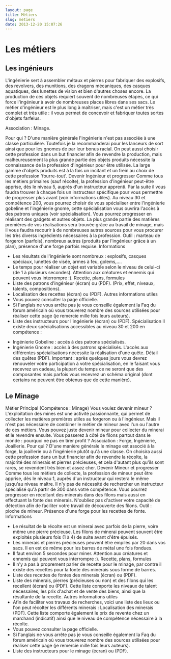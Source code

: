 ```yaml
---
layout: page
title: Métiers
slug: metiers
date: 2013-12-20 15:07:26
---
```


<h1 id="metiers">Les métiers</h1>

<h2 id="ingenieur">Les ingénieurs</h2>

L'ingénierie sert à assembler métaux et pierres pour fabriquer des explosifs, des revolvers, des munitions, des dragons mécaniques, des casques aquatiques, des lunettes de vision et bien d'autres choses encore. La production de ces objets requiert souvent de nombreuses étapes, ce qui force l'ingénieur à avoir de nombreuses places libres dans ses sacs. Le métier d'ingénieur est le plus long à maîtriser, mais c'est un métier très complet et très utile : il vous permet de concevoir et fabriquer toutes sortes d'objets farfelus.

Association : Minage.

Pour qui ?
D'une manière générale l'ingénierie n'est pas associée à une classe particulière. Toutefois je la recommanderai pour les lanceurs de sort ainsi que pour les gnomes de par leur bonus racial.
On peut aussi choisir cette profession dans un but financier afin de revendre la production, mais malheureusement la plus grande partie des objets produits nécessite la connaissance de la profession d'ingénieur pour être utilisée.
La large gamme d'objets produits est à la fois un incitant et un frein au choix de cette profession 'fourre-tout'.
Devenir Ingénieur et progresser
Comme tous les métiers primaires (sauf récolte), la profession d'ingénieur peut-être apprise, dès le niveau 5, auprès d'un instructeur apprenti. Par la suite il vous faudra trouver à chaque fois un instructeur spécifique pour vous permettre de progresser plus avant (voir informations utiles).
Au niveau 30 et compétence 200, vous pourrez choisir de vous spécialiser entre l'ingénierie gobeline et l'ingénierie gnome, cette spécialisation vous ouvrira l'accès à des patrons uniques (voir spécialisation). Vous pourrez progresser en réalisant des gadgets et autres objets.
La plus grande partie des matières premières de vos réalisations sera trouvée grâce au travail de minage, mais il vous faudra recourir à de nombreuses autres sources pour vous procurer les très diverss ingrédients nécessaires à la profession.
Outil : marteau de forgeron (parfois), nombreux autres (produits par l'ingénieur grâce à un plan), présence d'une forge parfois requise.
Informations

* Les résultats de l'ingénierie sont nombreux : explosifs, casques spéciaux, lunettes de visée, armes à feu, golems,....
* Le temps pour réaliser un objet est variable selon le niveau de celui-ci (de 1 à plusieurs secondes). Attention aux créatures et ennemis qui peuvent vous interrompre :).
Recette, plans, formules
* Liste des patrons d'ingénieur (écran) ou (PDF).
(Prix, effet, niveaux, talents, compositions).
* Localisation des recettes (écran) ou (PDF).
Autres informations utiles
* Vous pouvez consulter la page officielle.
* Si l'anglais ne vous arrête pas je vous conseille également la Faq du forum américain où vous trouverez nombre des sources utilisées pour réaliser cette page (je remercie mille fois leurs auteurs).
* Liste des instructeurs pour l'ingénierie (écran) ou (PDF).
Spécialisation
Il existe deux spécialisations accessibles au niveau 30 et 200 en compétence :
- Ingénierie Gobeline : accès à des patrons spécialisés.
- Ingénierie Gnome : accès à des patrons spécialisés.
L'accès aux différentes spécialisations nécessite la réalisation d'une quête. Détail des quêtes (PDF).
Important : après quelques jours vous devrez renouveler votre participation à votre spécialisation, en le faisant vous recevrez un cadeau, la plupart du temps ce ne seront que des composantes mais parfois vous recevrez un schéma original (dont certains ne peuvent être obtenus que de cette manière).

<h2 id="minage">Le Minage</h2>

Métier Principal (Compétence : Minage)
Vous voulez devenir mineur ? L'exploitation des mines est une activité passionnante, qui permet de collecter les matières premières utiles au forgeron ou à l'ingénieur. Mais il n'est pas nécessaire de combiner le métier de mineur avec l'un ou l'autre de ces métiers. Vous pouvez juste devenir mineur pour collecter du minerai et le revendre ensuite. Vous passerez à côté de filons partout dans le monde : pourquoi ne pas en tirer profit ?
Association : Forge, Ingénierie, Joaillerie.
Pour qui ?
D'une manière générale le minage est associé à la forge, la joaillerie ou à l'ingénierie plutôt qu'à une classe. On choisira aussi cette profession dans un but financier afin de revendre la récolte, la majorité des minerais et pierres précieuses, et cela d'autant plus qu'ils sont rares, se revendent très bien et assez cher.
Devenir Mineur et progresser
Comme tous les métiers de collecte, la profession de mineur peut être apprise, dès le niveau 1, auprès d'un instructeur qui restera le même jusqu'au niveau maître. Il n'y pas de nécessité de rechercher un instructeur spécialisé qu'à partir de 300 dans votre compétence.
Vous pourrez progresser en récoltant des minerais dans des filons mais aussi en effectuant la fonte des minerais. N'oubliez pas d'activer votre capacité de détection afin de faciliter votre travail de découverte des filons.
Outil : pioche de mineur. Présence d'une forge pour les recettes de fonte.
Informations

* Le résultat de la récolte est un minerai avec parfois de la pierre, voire même une pierre précieuse. Les filons de minerai peuvent souvent être exploités plusieurs fois (1 à 4) de suite avant d'être épuisés.
* Les minerais et pierres précieuses peuvent être empilés par 20 dans vos sacs. Il en est de même pour les barres de métal une fois fondues.
* Il faut environ 5 secondes pour miner. Attention aux créatures et ennemis qui peuvent vous interrompre :).
Recette, plans, formules
* Il n'y a pas à proprement parler de recette pour le minage, par contre il existe des recettes pour la fonte des minerais sous forme de barres.
* Liste des recettes de fontes des minerais (écran) ou (PDF).
* Liste des minerais, pierres (précieuses ou non) et des filons qui les recellent (écran) ou (PDF).
Cette liste comporte les niveaux de talent nécessaires, les prix d'achat et de vente des biens, ainsi que la résultante de la recette.
Autres informations utiles
* Afin de faciliter vos travaux de recherches, voici une liste des lieux ou l'on peut récolter les différents minerais :    Localisation des minerais (PDF).
Cette liste comporte également le prix de revente chez un marchand (indicatif) ainsi que le niveau de compétence nécessaire à la récolte.
* Vous pouvez consulter la page officielle.
* Si l'anglais ne vous arrête pas je vous conseille également la Faq du forum américain où vous trouverez nombre des sources utilisées pour réaliser cette page (je remercie mille fois leurs auteurs).
* Liste des instructeurs pour le minage (écran) ou (PDF).
